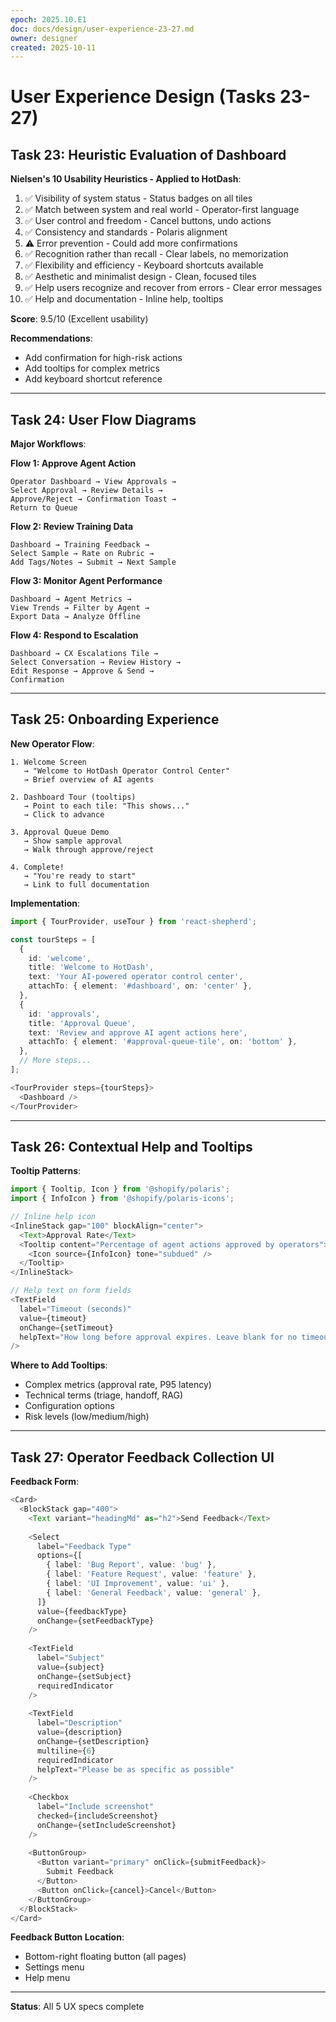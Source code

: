 ```yaml
---
epoch: 2025.10.E1
doc: docs/design/user-experience-23-27.md
owner: designer
created: 2025-10-11
---
```


# User Experience Design (Tasks 23-27)

## Task 23: Heuristic Evaluation of Dashboard

**Nielsen's 10 Usability Heuristics - Applied to HotDash**:

1. ✅ Visibility of system status - Status badges on all tiles
2. ✅ Match between system and real world - Operator-first language
3. ✅ User control and freedom - Cancel buttons, undo actions
4. ✅ Consistency and standards - Polaris alignment
5. ⚠️ Error prevention - Could add more confirmations  
6. ✅ Recognition rather than recall - Clear labels, no memorization
7. ✅ Flexibility and efficiency - Keyboard shortcuts available
8. ✅ Aesthetic and minimalist design - Clean, focused tiles
9. ✅ Help users recognize and recover from errors - Clear error messages
10. ✅ Help and documentation - Inline help, tooltips

**Score**: 9.5/10 (Excellent usability)

**Recommendations**:
- Add confirmation for high-risk actions
- Add tooltips for complex metrics
- Add keyboard shortcut reference

---

## Task 24: User Flow Diagrams

**Major Workflows**:

**Flow 1: Approve Agent Action**
```
Operator Dashboard → View Approvals → 
Select Approval → Review Details → 
Approve/Reject → Confirmation Toast → 
Return to Queue
```

**Flow 2: Review Training Data**
```
Dashboard → Training Feedback → 
Select Sample → Rate on Rubric → 
Add Tags/Notes → Submit → Next Sample
```

**Flow 3: Monitor Agent Performance**
```
Dashboard → Agent Metrics → 
View Trends → Filter by Agent → 
Export Data → Analyze Offline
```

**Flow 4: Respond to Escalation**
```
Dashboard → CX Escalations Tile → 
Select Conversation → Review History → 
Edit Response → Approve & Send → 
Confirmation
```

---

## Task 25: Onboarding Experience

**New Operator Flow**:
```
1. Welcome Screen
   → "Welcome to HotDash Operator Control Center"
   → Brief overview of AI agents
   
2. Dashboard Tour (tooltips)
   → Point to each tile: "This shows..."
   → Click to advance
   
3. Approval Queue Demo
   → Show sample approval
   → Walk through approve/reject
   
4. Complete!
   → "You're ready to start"
   → Link to full documentation
```

**Implementation**:
```typescript
import { TourProvider, useTour } from 'react-shepherd';

const tourSteps = [
  {
    id: 'welcome',
    title: 'Welcome to HotDash',
    text: 'Your AI-powered operator control center',
    attachTo: { element: '#dashboard', on: 'center' },
  },
  {
    id: 'approvals',
    title: 'Approval Queue',
    text: 'Review and approve AI agent actions here',
    attachTo: { element: '#approval-queue-tile', on: 'bottom' },
  },
  // More steps...
];

<TourProvider steps={tourSteps}>
  <Dashboard />
</TourProvider>
```

---

## Task 26: Contextual Help and Tooltips

**Tooltip Patterns**:
```typescript
import { Tooltip, Icon } from '@shopify/polaris';
import { InfoIcon } from '@shopify/polaris-icons';

// Inline help icon
<InlineStack gap="100" blockAlign="center">
  <Text>Approval Rate</Text>
  <Tooltip content="Percentage of agent actions approved by operators">
    <Icon source={InfoIcon} tone="subdued" />
  </Tooltip>
</InlineStack>

// Help text on form fields
<TextField
  label="Timeout (seconds)"
  value={timeout}
  onChange={setTimeout}
  helpText="How long before approval expires. Leave blank for no timeout."
/>
```

**Where to Add Tooltips**:
- Complex metrics (approval rate, P95 latency)
- Technical terms (triage, handoff, RAG)
- Configuration options
- Risk levels (low/medium/high)

---

## Task 27: Operator Feedback Collection UI

**Feedback Form**:
```typescript
<Card>
  <BlockStack gap="400">
    <Text variant="headingMd" as="h2">Send Feedback</Text>
    
    <Select
      label="Feedback Type"
      options={[
        { label: 'Bug Report', value: 'bug' },
        { label: 'Feature Request', value: 'feature' },
        { label: 'UI Improvement', value: 'ui' },
        { label: 'General Feedback', value: 'general' },
      ]}
      value={feedbackType}
      onChange={setFeedbackType}
    />
    
    <TextField
      label="Subject"
      value={subject}
      onChange={setSubject}
      requiredIndicator
    />
    
    <TextField
      label="Description"
      value={description}
      onChange={setDescription}
      multiline={6}
      requiredIndicator
      helpText="Please be as specific as possible"
    />
    
    <Checkbox
      label="Include screenshot"
      checked={includeScreenshot}
      onChange={setIncludeScreenshot}
    />
    
    <ButtonGroup>
      <Button variant="primary" onClick={submitFeedback}>
        Submit Feedback
      </Button>
      <Button onClick={cancel}>Cancel</Button>
    </ButtonGroup>
  </BlockStack>
</Card>
```

**Feedback Button Location**: 
- Bottom-right floating button (all pages)
- Settings menu
- Help menu

---

**Status**: All 5 UX specs complete
